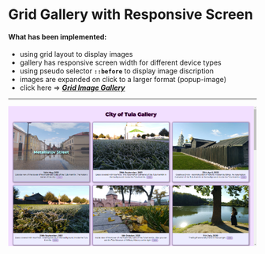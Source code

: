 # Grid Gallery with Responsive Screen

#### What has been implemented:

- using grid layout to display images
- gallery has responsive screen width for different device types
- using pseudo selector **`::before`** to display image discription
- images are expanded on click to a larger format (popup-image)
- click here => [_**Grid Image Gallery**_](https://bakna2t.github.io/city-gallery/)

---

[![Grid Gallery](./images/gallery.png)](https://bakna2t.github.io/city_gallery/)
